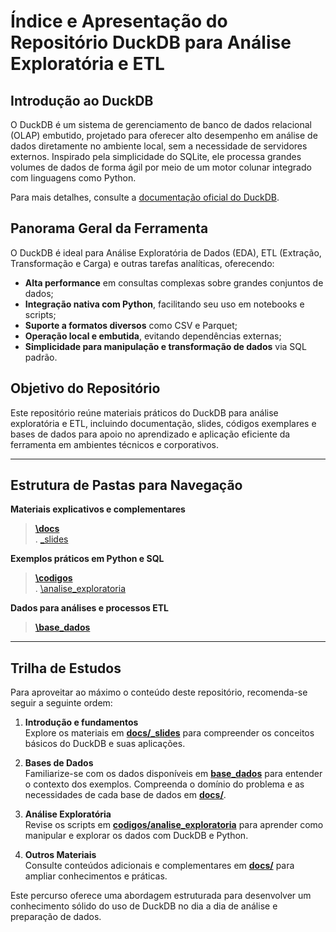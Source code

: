 # Índice e Apresentação do Repositório DuckDB para Análise Exploratória e ETL

## Introdução ao DuckDB

O DuckDB é um sistema de gerenciamento de banco de dados relacional (OLAP) embutido, projetado para oferecer alto desempenho em análise de dados diretamente no ambiente local, sem a necessidade de servidores externos. Inspirado pela simplicidade do SQLite, ele processa grandes volumes de dados de forma ágil por meio de um motor colunar integrado com linguagens como Python.

Para mais detalhes, consulte a [documentação oficial do DuckDB](https://duckdb.org/docs/).

## Panorama Geral da Ferramenta

O DuckDB é ideal para Análise Exploratória de Dados (EDA), ETL (Extração, Transformação e Carga) e outras tarefas analíticas, oferecendo:

- **Alta performance** em consultas complexas sobre grandes conjuntos de dados;
- **Integração nativa com Python**, facilitando seu uso em notebooks e scripts;
- **Suporte a formatos diversos** como CSV e Parquet;
- **Operação local e embutida**, evitando dependências externas;
- **Simplicidade para manipulação e transformação de dados** via SQL padrão.

## Objetivo do Repositório

Este repositório reúne materiais práticos do DuckDB para análise exploratória e ETL, incluindo documentação, slides, códigos exemplares e bases de dados para apoio no aprendizado e aplicação eficiente da ferramenta em ambientes técnicos e corporativos.

---

## Estrutura de Pastas para Navegação

**Materiais explicativos e complementares**  
> **[\docs](https://github.com/EstevaoMO/DuckDB_SHOWCASE/tree/main/docs)**  
  >. [\_slides](https://github.com/EstevaoMO/DuckDB_SHOWCASE/tree/main/docs/_slides)  

**Exemplos práticos em Python e SQL**  
> **[\codigos](https://github.com/EstevaoMO/DuckDB_SHOWCASE/tree/main/codigos)**  
  >. [\analise_exploratoria](https://github.com/EstevaoMO/DuckDB_SHOWCASE/tree/main/codigos/analise_exploratoria)  

**Dados para análises e processos ETL**  
> **[\base_dados](https://github.com/EstevaoMO/DuckDB_SHOWCASE/tree/main/base_dados/)** 

---

## Trilha de Estudos

Para aproveitar ao máximo o conteúdo deste repositório, recomenda-se seguir a seguinte ordem:

1. **Introdução e fundamentos**  
   Explore os materiais em **[docs/_slides](docs/_slides/)** para compreender os conceitos básicos do DuckDB e suas aplicações.

2. **Bases de Dados**  
   Familiarize-se com os dados disponíveis em **[base_dados](base_dados/)** para entender o contexto dos exemplos.
   Compreenda o domínio do problema e as necessidades de cada base de dados em **[docs/](docs/)**.

3. **Análise Exploratória**  
   Revise os scripts em **[codigos/analise_exploratoria](codigos/analise_exploratoria/)** para aprender como manipular e explorar os dados com DuckDB e Python.

4. **Outros Materiais**  
   Consulte conteúdos adicionais e complementares em **[docs/](docs/)** para ampliar conhecimentos e práticas.

Este percurso oferece uma abordagem estruturada para desenvolver um conhecimento sólido do uso de DuckDB no dia a dia de análise e preparação de dados.
